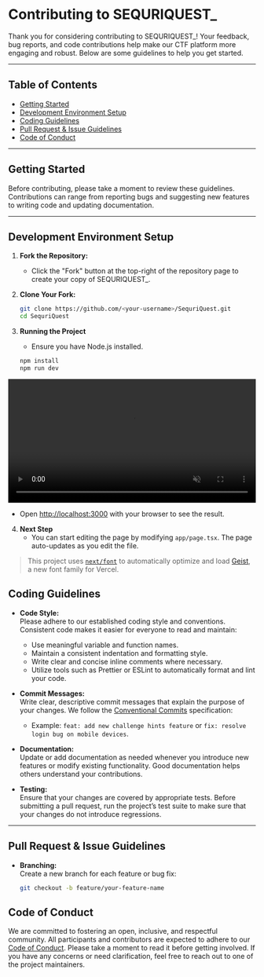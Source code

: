 # Contributing to SEQURIQUEST_

Thank you for considering contributing to SEQURIQUEST_! Your feedback, bug reports, and code contributions help make our CTF platform more engaging and robust. Below are some guidelines to help you get started.

---

## Table of Contents

- [Getting Started](#getting-started)
- [Development Environment Setup](#development-environment-setup)
- [Coding Guidelines](#coding-guidelines)
- [Pull Request & Issue Guidelines](#pull-request--issue-guidelines)
- [Code of Conduct](#code-of-conduct)

---

## Getting Started

Before contributing, please take a moment to review these guidelines. Contributions can range from reporting bugs and suggesting new features to writing code and updating documentation.

---

## Development Environment Setup

1. **Fork the Repository:**
   - Click the "Fork" button at the top-right of the repository page to create your copy of SEQURIQUEST_.

2. **Clone Your Fork:**
   ```bash
   git clone https://github.com/<your-username>/SequriQuest.git
   cd SequriQuest

3. **Running the Project**
    - Ensure you have Node.js installed.
   ```bash
   npm install
   npm run dev
<video autoplay muted loop playsinline style="width: 100%; max-width: 600px;">
  <source src="cli.mp4" type="video/mp4">
  Your browser does not support the video tag.
</video>

<br>


- Open [http://localhost:3000](http://localhost:3000) with your browser to see the result.

4. **Next Step**
    - You can start editing the page by modifying `app/page.tsx`. The page auto-updates as you edit the file.

>This project uses [`next/font`](https://nextjs.org/docs/app/building-your-application/optimizing/fonts) to automatically optimize and load [Geist](https://vercel.com/font), a new font family for Vercel.

## Coding Guidelines

- **Code Style:**  
  Please adhere to our established coding style and conventions. Consistent code makes it easier for everyone to read and maintain:
  - Use meaningful variable and function names.
  - Maintain a consistent indentation and formatting style.
  - Write clear and concise inline comments where necessary.
  - Utilize tools such as Prettier or ESLint to automatically format and lint your code.

- **Commit Messages:**  
  Write clear, descriptive commit messages that explain the purpose of your changes. We follow the [Conventional Commits](https://www.conventionalcommits.org/) specification:
  - Example: `feat: add new challenge hints feature` or `fix: resolve login bug on mobile devices`.

- **Documentation:**  
  Update or add documentation as needed whenever you introduce new features or modify existing functionality. Good documentation helps others understand your contributions.

- **Testing:**  
  Ensure that your changes are covered by appropriate tests. Before submitting a pull request, run the project’s test suite to make sure that your changes do not introduce regressions.

---

## Pull Request & Issue Guidelines

- **Branching:**  
  Create a new branch for each feature or bug fix:
  ```bash
  git checkout -b feature/your-feature-name


## Code of Conduct

We are committed to fostering an open, inclusive, and respectful community. All participants and contributors are expected to adhere to our [Code of Conduct](CODE_OF_CONDUCT.md). Please take a moment to read it before getting involved. If you have any concerns or need clarification, feel free to reach out to one of the project maintainers.
